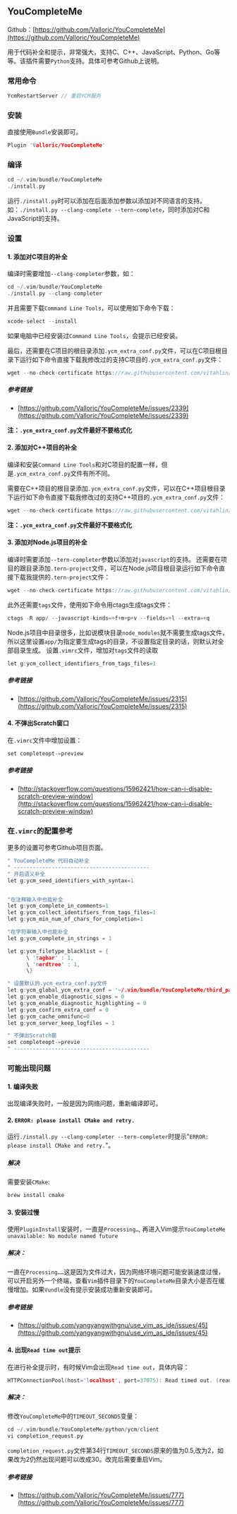 
## YouCompleteMe

Github：[https://github.com/Valloric/YouCompleteMe](https://github.com/Valloric/YouCompleteMe)

用于代码补全和提示，非常强大，支持C、C++、JavaScript、Python、Go等等。该插件需要`Python`支持。具体可参考Github上说明。

### 常用命令
```c
YcmRestartServer // 重启YCM服务
```

### 安装

直接使用`Bundle`安装即可。
```c
Plugin 'Valloric/YouCompleteMe'
```

### 编译

```c
cd ~/.vim/bundle/YouCompleteMe
./install.py
```
运行`./install.py`时可以添加在后面添加参数以添加对不同语言的支持。如：`./install.py --clang-complete --tern-complete`，同时添加对C和JavaScript的支持。

### 设置


#### 1. 添加对C项目的补全

编译时需要增加`--clang-completer`参数，如：
```c
cd ~/.vim/bundle/YouCompleteMe
./install.py --clang-completer
```

并且需要下载`Command Line Tools`，可以使用如下命令下载：
```c
xcode-select --install
```
如果电脑中已经安装过`Command Line Tools`，会提示已经安装。

最后，还需要在C项目的根目录添加`.ycm_extra_conf.py`文件，可以在C项目根目录下运行如下命令直接下载我修改过的支持C项目的`.ycm_extra_conf.py`文件：
```c
wget --no-check-certificate https://raw.githubusercontent.com/vitahlin/Vim/master/YouCompleteMe/c/.ycm_extra_conf.py
```

##### 参考链接

- [https://github.com/Valloric/YouCompleteMe/issues/2339](https://github.com/Valloric/YouCompleteMe/issues/2339)

**注：`.ycm_extra_conf.py`文件最好不要格式化**

#### 2. 添加对C++项目的补全

编译和安装`Command Line Tools`和对C项目的配置一样，但是`.ycm_extra_conf.py`文件有所不同。

需要在C++项目的根目录添加`.ycm_extra_conf.py`文件，可以在C++项目根目录下运行如下命令直接下载我修改过的支持C++项目的`.ycm_extra_conf.py`文件：
```c
wget --no-check-certificate https://raw.githubusercontent.com/vitahlin/Vim/master/YouCompleteMe/cpp/.ycm_extra_conf.py
```

**注：`.ycm_extra_conf.py`文件最好不要格式化**

#### 3. 添加对Node.js项目的补全

编译时需要添加`--tern-completer`参数以添加对`javascript`的支持。
还需要在项目的跟目录添加`.tern-project`文件，可以在Node.js项目根目录运行如下命令直接下载我提供的`.tern-project`文件：
```c
wget --no-check-certificate https://raw.githubusercontent.com/vitahlin/Vim/master/YouCompleteMe/js/.tern-project
```
此外还需要`tags`文件，使用如下命令用ctags生成tags文件：
```c
ctags -R app/ --javascript-kinds=+f+m+p+v --fields=+l --extra=+q
```
Node.js项目中目录很多，比如说模块目录`node_modules`就不需要生成tags文件，所以这里设置`app/`为指定要生成tags的目录，不设置指定目录的话，则默认对全部目录生成。
设置`.vimrc`文件，增加对`tags`文件的读取
```c
let g:ycm_collect_identifiers_from_tags_files=1 
```

##### 参考链接

- [https://github.com/Valloric/YouCompleteMe/issues/2315](https://github.com/Valloric/YouCompleteMe/issues/2315)


#### 4. 不弹出Scratch窗口

在`.vimrc`文件中增加设置：
```c
set completeopt-=preview
```

##### 参考链接

- [http://stackoverflow.com/questions/15962421/how-can-i-disable-scratch-preview-window](http://stackoverflow.com/questions/15962421/how-can-i-disable-scratch-preview-window)


### 在`.vimrc`的配置参考
更多的设置可参考Github项目页面。
```c 
" YouCompleteMe 代码自动补全
" -------------------------------------------
" 开启语义补全
let g:ycm_seed_identifiers_with_syntax=1


"在注释输入中也能补全
let g:ycm_complete_in_comments=1
let g:ycm_collect_identifiers_from_tags_files=1
let g:ycm_min_num_of_chars_for_completion=1

"在字符串输入中也能补全
let g:ycm_complete_in_strings = 1

let g:ycm_filetype_blacklist = {
      \ 'tagbar' : 1,
      \ 'nerdtree' : 1,
      \}

" 设置默认的.ycm_extra_conf.py文件
let g:ycm_global_ycm_extra_conf = '~/.vim/bundle/YouCompleteMe/third_party/ycmd/cpp/ycm/.ycm_extra_conf.py'
let g:ycm_enable_diagnostic_signs = 0
let g:ycm_enable_diagnostic_highlighting = 0
let g:ycm_confirm_extra_conf = 0
let g:ycm_cache_omnifunc=0
let g:ycm_server_keep_logfiles = 1

" 不弹出Scratch窗
set completeopt-=previe
" -------------------------------------------
```

### 可能出现问题

#### 1. 编译失败

出现编译失败时，一般是因为网络问题，重新编译即可。

#### 2. `ERROR: please install CMake and retry.`

运行`./install.py --clang-completer --tern-completer`时提示"`ERROR: please install CMake and retry.`"。

##### 解决
需要安装`CMake`:
```c 
brew install cmake
```

#### 3. 安装过慢
使用`PluginInstall`安装时，一直是`Processing…`, 再进入Vim提示`YouCompleteMe unavailable: No module named future`

##### 解决：

一直在`Processing……`这是因为文件过大，因为网络环境问题可能安装速度过慢，可以开启另外一个终端，查看`Vim`插件目录下的`YouCompleteMe`目录大小是否在缓慢增加。如果`Vundle`没有提示安装成功重新安装即可。

##### 参考链接
- [https://github.com/yangyangwithgnu/use_vim_as_ide/issues/45](https://github.com/yangyangwithgnu/use_vim_as_ide/issues/45)

#### 4. 出现`Read time out`提示
在进行补全提示时，有时候Vim会出现`Read time out`，具体内容：
```c
HTTPConnectionPool(host='localhost', port=37075): Read timed out. (read timeout=0.5)
```

##### 解决：

修改`YouCompleteMe`中的`TIMEOUT_SECONDS`变量：
```c
cd ~/.vim/bundle/YouCompleteMe/python/ycm/client
vi completion_request.py
```
`completion_request.py`文件第34行`TIMEOUT_SECONDS`原来的值为0.5,改为2，如果改为2仍然出现问题可以改成30。改完后需要重启Vim。

##### 参考链接 
- [https://github.com/Valloric/YouCompleteMe/issues/777](https://github.com/Valloric/YouCompleteMe/issues/777)


